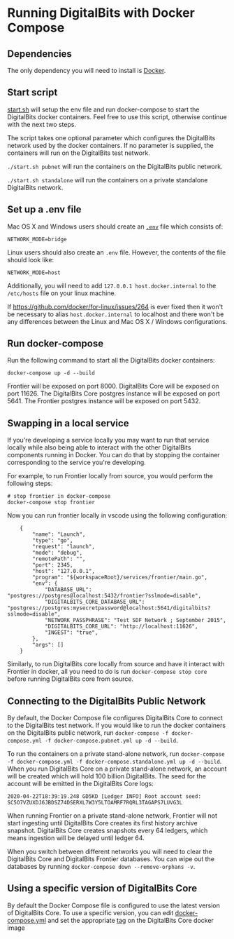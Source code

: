# Running DigitalBits with Docker Compose

## Dependencies

The only dependency you will need to install is [Docker](https://www.docker.com/products/docker-desktop).

## Start script

[start.sh](./start.sh) will setup the env file and run docker-compose to start the DigitalBits docker containers. Feel free to use this script, otherwise continue with the next two steps.

The script takes one optional parameter which configures the DigitalBits network used by the docker containers. If no parameter is supplied, the containers will run on the DigitalBits test network.

`./start.sh pubnet` will run the containers on the DigitalBits public network.

`./start.sh standalone` will run the containers on a private standalone DigitalBits network.

## Set up a .env file

Mac OS X and Windows users should create an [`.env`](https://docs.docker.com/compose/environment-variables/#the-env_file-configuration-option) file which consists of:

`NETWORK_MODE=bridge`

Linux users should also create an `.env` file. However, the contents of the file should look like:

`NETWORK_MODE=host`

Additionally, you will need to add `127.0.0.1 host.docker.internal` to the `/etc/hosts` file on your linux machine.

If https://github.com/docker/for-linux/issues/264 is ever fixed then it won't be necessary to alias `host.docker.internal` to localhost and there won't be any differences between the Linux and Mac OS X / Windows configurations.


## Run docker-compose

Run the following command to start all the DigitalBits docker containers:

```
docker-compose up -d --build
```

Frontier will be exposed on port 8000. DigitalBits Core will be exposed on port 11626. The DigitalBits Core postgres instance will be exposed on port 5641.
The Frontier postgres instance will be exposed on port 5432.

## Swapping in a local service

If you're developing a service locally you may want to run that service locally while also being able to interact with the other DigitalBits components running in Docker. You can do that by stopping the container corresponding to the service you're developing.

For example, to run Frontier locally from source, you would perform the following steps:

```
# stop frontier in docker-compose
docker-compose stop frontier
```

Now you can run frontier locally in vscode using the following configuration:
```
    {
        "name": "Launch",
        "type": "go",
        "request": "launch",
        "mode": "debug",
        "remotePath": "",
        "port": 2345,
        "host": "127.0.0.1",
        "program": "${workspaceRoot}/services/frontier/main.go",
        "env": {
            "DATABASE_URL": "postgres://postgres@localhost:5432/frontier?sslmode=disable",
            "DIGITALBITS_CORE_DATABASE_URL": "postgres://postgres:mysecretpassword@localhost:5641/digitalbits?sslmode=disable",
            "NETWORK_PASSPHRASE": "Test SDF Network ; September 2015",
            "DIGITALBITS_CORE_URL": "http://localhost:11626",
            "INGEST": "true",
        },
        "args": []
    }
```

Similarly, to run DigitalBits core locally from source and have it interact with Frontier in docker, all you need to do is run `docker-compose stop core` before running DigitalBits core from source.

## Connecting to the DigitalBits Public Network

By default, the Docker Compose file configures DigitalBits Core to connect to the DigitalBits test network. If you would like to run the docker containers on the
DigitalBits public network, run `docker-compose -f docker-compose.yml -f docker-compose.pubnet.yml up -d --build`. 

To run the containers on a private stand-alone network, run `docker-compose -f docker-compose.yml -f docker-compose.standalone.yml up -d --build`.
When you run DigitalBits Core on a private stand-alone network, an account will be created which will hold 100 billion DigitalBits.
The seed for the account will be emitted in the DigitalBits Core logs:

```
2020-04-22T18:39:19.248 GD5KD [Ledger INFO] Root account seed: SC5O7VZUXDJ6JBDSZ74DSERXL7W3Y5LTOAMRF7RQRL3TAGAPS7LUVG3L
```

When running Frontier on a private stand-alone network, Frontier will not start ingesting until DigitalBits Core creates its first history archive snapshot. DigitalBits Core creates snapshots every 64 ledgers, which means ingestion will be delayed until ledger 64.

When you switch between different networks you will need to clear the DigitalBits Core and DigitalBits Frontier databases. You can wipe out the databases by running `docker-compose down --remove-orphans -v`.

## Using a specific version of DigitalBits Core

By default the Docker Compose file is configured to use the latest version of DigitalBits Core. To use a specific version, you can edit [docker-compose.yml](./docker-compose.yml) and set the appropriate [tag](https://hub.docker.com/r/digitalbits/digitalbits-core/tags) on the DigitalBits Core docker image
